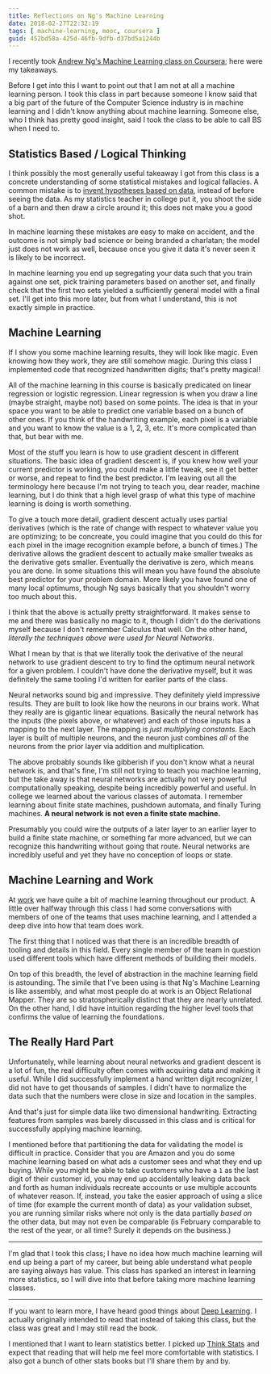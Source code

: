 ```yaml
---
title: Reflections on Ng's Machine Learning
date: 2018-02-27T22:32:19
tags: [ machine-learning, mooc, coursera ]
guid: 452bd58a-425d-46fb-9dfb-d37bd5a1244b
---
```

I recently took [Andrew Ng's Machine Learning class on Coursera][ml]; here were my
takeaways.

[ml]: https://www.coursera.org/learn/machine-learning/home/welcome

<!--more-->

Before I get into this I want to point out that I am not at all a machine
learning person.  I took this class in part because someone I know said that a
big part of the future of the Computer Science industry is in machine learning
and I didn't know anything about machine learning.  Someone else, who I think
has pretty good insight, said I took the class to be able to call BS when I need
to.

## Statistics Based / Logical Thinking

I think possibly the most generally useful takeaway I got from this class is a
concrete understanding of some statistical mistakes and logical fallacies.  A
common mistake is to [invent hypotheses based on
data](https://www.buzzfeed.com/stephaniemlee/brian-wansink-cornell-p-hacking),
instead of before seeing the data.  As my statistics teacher in college put it,
you shoot the side of a barn and then draw a circle around it; this does not
make you a good shot.

In machine learning these mistakes are easy to make on accident, and the outcome
is not simply bad science or being branded a charlatan; the model just does not
work as well, because once you give it data it's never seen it is likely to be
incorrect.

In machine learning you end up segregating your data such that you train against
one set, pick training parameters based on another set, and finally check that
the first two sets yielded a sufficiently general model with a final set.  I'll
get into this more later, but from what I understand, this is not exactly
simple in practice.

## Machine Learning

If I show you some machine learning results, they will look like magic.  Even
knowing how they work, they are still somehow magic.  During this class I
implemented code that recognized handwritten digits; that's pretty magical!

All of the machine learning in this course is basically predicated on linear
regression or logistic regression.  Linear regression is when you draw a line
(maybe straight, maybe not) based on some points.  The idea is that in your
space you want to be able to predict one variable based on a bunch of other
ones.  If you think of the handwriting example, each pixel is a variable and you
want to know the value is a 1, 2, 3, etc.  It's more complicated than that, but
bear with me.

Most of the stuff you learn is how to use gradient descent in different
situations.  The basic idea of gradient descent is, if you knew how well your
current predictor is working, you could make a little tweak, see it get better
or worse, and repeat to find the best predictor.  I'm leaving out all the
terminology here because I'm not trying to teach you, dear reader, machine
learning, but I do think that a high level grasp of what this type of machine
learning is doing is worth something.

To give a touch more detail, gradient descent actually uses partial derivatives
(which is the rate of change with respect to whatever value you are optimizing;
to be concreate, you could imagine that you could do this for each pixel in the
image recognition example before, a bunch of times.)  The derivative allows the
gradient descent to actually make smaller tweaks as the derivative gets smaller.
Eventually the derivative is zero, which means you are done.  In some situations
this will mean you have found the absolute best predictor for your problem
domain.  More likely you have found one of many local optimums, though Ng says
basically that you shouldn't worry too much about this.

I think that the above is actually pretty straightforward.  It makes sense to me
and there was basically no magic to it, though I didn't do the derivations
myself because I don't remember Calculus that well.  On the other hand,
*literally the techniques above were used for Neural Networks*.

What I mean by that is that we literally took the derivative of the neural
network to use gradient descent to try to find the optimum neural network for a
given problem.  I couldn't have done the derivative myself, but it was
definitely the same tooling I'd written for earlier parts of the class.

Neural networks sound big and impressive.  They definitely yield impressive
results.  They are built to look like how the neurons in our brains work.  What
they really are is gigantic linear equations.  Basically the neural network has
the inputs (the pixels above, or whatever) and each of those inputs has a
mapping to the next layer.  The mapping is *just multiplying constants*.  Each
layer is built of multiple neurons, and the neuron just combines *all* of the
neurons from the prior layer via addition and multiplication.

The above probably sounds like gibberish if you don't know what a neural network
is, and that's fine, I'm still not trying to teach you machine learning, but the
take away is that neural networks are actually not very powerful computationally
speaking, despite being incredibly powerful and useful.  In college we learned
about the various classes of automata.  I remember learning about finite state
machines, pushdown automata, and finally Turing machines.  **A neural network is
not even a finite state machine.**

Presumably you could wire the outputs of a later layer to an earlier layer to
build a finite state machine, or something far more advanced, but we can
recognize this handwriting without going that route.  Neural networks are
incredibly useful and yet they have no conception of loops or state.

## Machine Learning and Work

At [work](https://www.ziprecruiter.com/hiring/technology) we have quite a bit of
machine learning throughout our product.  A little over halfway through this
class I had some conversations with members of one of the teams that uses
machine learning, and I attended a deep dive into how that team does work.

The first thing that I noticed was that there is an incredible breadth of
tooling and details in this field.  Every single member of the team in question
used different tools which have different methods of building their models.

On top of this breadth, the level of abstraction in the machine learning field
is astounding.  The simile that I've been using is that Ng's Machine Learning is
like assembly, and what most people do at work is an Object Relational Mapper.
They are so stratospherically distinct that they are nearly unrelated.  On the
other hand, I did have intuition regarding the higher level tools that confirms
the value of learning the foundations.

## The Really Hard Part

Unfortunately, while learning about neural networks and gradient descent is a
lot of fun, the real difficulty often comes with acquiring data and making it
useful.  While I did successfully implement a hand written digit recognizer, I
did not have to get thousands of samples.  I didn't have to normalize the data
such that the numbers were close in size and location in the samples.

And that's just for simple data like two dimensional handwriting.  Extracting
features from samples was barely discussed in this class and is critical for
successfully applying machine learning.

I mentioned before that partitioning the data for validating the model is
difficult in practice.  Consider that you are Amazon and you do some machine
learning based on what ads a customer sees and what they end up buying.  While
you might be able to take customers who have a `1` as the last digit of their
customer id, you may end up accidentally leaking data back and forth as human
individuals recreate accounts or use multiple accounts of whatever reason.  If,
instead, you take the easier approach of using a slice of time (for example the
current month of data) as your validation subset, you are running similar risks
where not only is the data partially *based on* the other data, but may not even
be comparable (is February comparable to the rest of the year, or all time?
Surely it depends on the business.)

---

I'm glad that I took this class; I have no idea how much machine learning will
end up being a part of my career, but being able understand what people are
saying always has value.  This class has sparked an interest in learning more
statistics, so I will dive into that before taking more machine learning
classes.

---

If you want to learn more, I have heard good things about
<a target="_blank" href="https://www.amazon.com/gp/product/0262035618/ref=as_li_tl?ie=UTF8&camp=1789&creative=9325&creativeASIN=0262035618&linkCode=as2&tag=afoolishmanif-20&linkId=32b4ad10682973b74d32d58c0e4a58df">Deep Learning</a><img src="//ir-na.amazon-adsystem.com/e/ir?t=afoolishmanif-20&l=am2&o=1&a=0262035618" width="1" height="1" border="0" alt="" style="border:none !important; margin:0px !important;" />.
I actually originally intended to read that instead of taking this class, but
the class was great and I may still read the book.

I mentioned that I want to learn statistics better.  I picked up
<a target="_blank" href="https://www.amazon.com/gp/product/1491907339/ref=as_li_tl?ie=UTF8&camp=1789&creative=9325&creativeASIN=1491907339&linkCode=as2&tag=afoolishmanif-20&linkId=e75af251c9c64933fde1ea5cfdc8f98a">Think Stats</a><img src="//ir-na.amazon-adsystem.com/e/ir?t=afoolishmanif-20&l=am2&o=1&a=1491907339" width="1" height="1" border="0" alt="" style="border:none !important; margin:0px !important;" />
and expect that reading that will help me feel more comfortable with statistics.
I also got a bunch of other stats books but I'll share them by and by.
